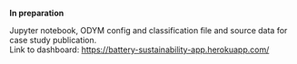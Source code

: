 **In preparation**

Jupyter notebook, ODYM config and classification file and source data for case study publication. <br>
Link to dashboard: https://battery-sustainability-app.herokuapp.com/
